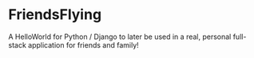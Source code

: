 # FriendsFlying

A HelloWorld for Python / Django to later be used in a real, personal full-stack application for friends and family!
